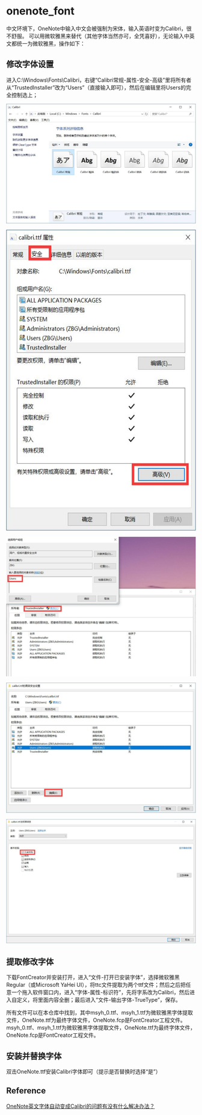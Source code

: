 # onenote_font
中文环境下，OneNote中输入中文会被强制为宋体，输入英语时变为Calibri，很不舒服。
可以用微软雅黑来替代（其他字体当然亦可，全凭喜好），无论输入中英文都统一为微软雅黑，操作如下：
## 修改字体设置
进入C:\Windows\Fonts\Calibri，右键“Calibri常规-属性-安全-高级”里将所有者从“TrustedInstaller”改为“Users”（直接输入即可），然后在编辑里将Users的完全控制选上；

![1](1.jpg)

<div align = "center"><img weight="400" height="800" src="2.jpg"></div>

![3](3.jpg)

![4](4.jpg)

![5](5.jpg)

## 提取修改字体
下载FontCreator并安装打开，进入“文件-打开已安装字体”，选择微软雅黑Regular（或Microsoft YaHei UI），将ttc文件提取为两个ttf文件；然后之后把任意一个拖入软件窗口内，进入“字体-属性-标识符”，先将字系改为Calibri，然后进入自定义，将里面内容全删；最后进入“文件-输出字体-TrueType”，保存。

所有文件可以在本仓库中找到，其中msyh_0.ttf、msyh_1.ttf为微软雅黑字体提取文件，OneNote.ttf为最终字体文件，OneNote.fcp是FontCreator工程文件。
msyh_0.ttf、msyh_1.ttf为微软雅黑字体提取文件，OneNote.ttf为最终字体文件，OneNote.fcp是FontCreator工程文件。

## 安装并替换字体
双击OneNote.ttf安装Calibri字体即可（提示是否替换时选择“是”）

## Reference
[OneNote英文字体自动变成Calibri的问题有没有什么解决办法？](https://www.zhihu.com/question/30089364/answer/235971324)
